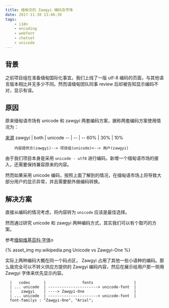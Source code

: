 ```yaml
---
title: 缅甸文的 Zawgyi 编码及字体
date: 2017-11-30 13:46:39
tags:
    - i18n
    - encoding
    - webfont
    - chatset
    - unicode
---
```


## 背景

之前项目组在准备缅甸国际化事宜。我们上线了一版 utf-8 编码的页面，与其他语言版本相比并无多少不同。然而请缅甸团队同事 review 后却被告知显示编码不对，显示有误。

## 原因

原来缅甸语市场有 unicode 和 zawgyi 两套编码方案，据称两套编码方案使用情况为：

[来源](http://mmgpmedia.com/local-news/15058)
zawgyi | both | unicode
--     | --   | --
60%    | 30%  | 10%

```
    内容提供方(zawgyi)--> 项目组(unicode)<--> 用户(zawgyi)
```

由于我们项目本身是采用 `unicode - utf8` 进行编码，新增一个缅甸语市场的接入，还需要保持兼容原来的内容。

然而如果采用 unicode 编码，按照上面了解到的情况，在缅甸语市场上将导致大部分用户的显示异常，并且需要额外做编码转换。

## 解决方案

直接从编码的情况考虑，将内容转为 `unicode` 应该是最佳选择。

然而通过研究 unicode 和 zawgyi 两种编码方式，其实我们可以有个取巧的方案。

参考[缅甸维基百科·字体](https://my.wikipedia.org/wiki/Wikipedia:Font)o

{% asset_img my.wikipedia.png Unicode vs Zawgyi-One %}

实际上两种编码大概在同一个码点区， Zawgyi 占用了其他一些小语种的编码。那么我完全可以不转义供应方提供的 Zawgyi 编码内容，然后在展示给用户那一侧用 Zawgyi 字体来优先显示内容。

```
  |   codes      |                fonts                  |
  | ... unicode  | ----------------------> unicode-font  |
  |    zawgyi    | ----> Zawgyi-One                      |
  | ... unicode  | ----------------------> unicode-font  |
  font-familys : "Zawgyi-One", "Arial";
```